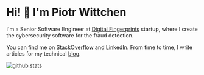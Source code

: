 Hi! 👋 I'm Piotr Wittchen
=========================

I'm a Senior Software Engineer at [Digital Fingerprints](https://fingerprints.digital/) startup, where I create the cybersecurity software for the fraud detection.

You can find me on [StackOverflow](https://stackoverflow.com/users/1150795/piotr-wittchen) and [LinkedIn](https://www.linkedin.com/in/piotrwittchen/).
From time to time, I write articles for my technical [blog](https://wittchen.io/posts/).

[![github stats](https://github-readme-stats.vercel.app/api?username=pwittchen)](https://github.com/anyulled/pwittchen)
